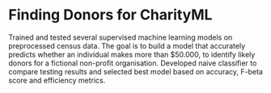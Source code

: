 # Finding Donors for CharityML

Trained and tested several supervised machine learning models on preprocessed census data. 
The goal is to build a model that accurately predicts whether an individual makes more than $50.000, to identify likely donors for a fictional non-profit organisation.
Developed naive classifier to compare testing results and selected best model based on accuracy, 
F-beta score and efficiency metrics.
